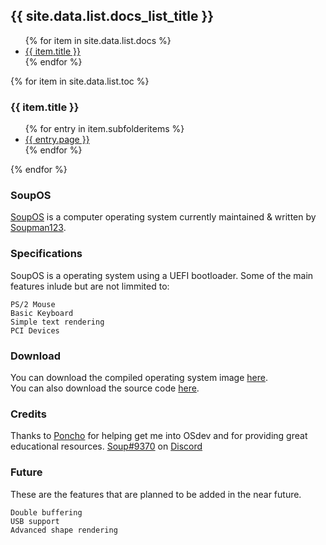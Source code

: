 <h2>{{ site.data.list.docs_list_title }}</h2>
<ul>
   {% for item in site.data.list.docs %}
      <li><a href="https://soupman123.github.io/SoupOS{{ item.url }}">{{ item.title }}</a></li>
   {% endfor %}
</ul>

{% for item in site.data.list.toc %}
    <h3>{{ item.title }}</h3>
    <ul>
      {% for entry in item.subfolderitems %}
        <li><a href="{{ entry.url }}">{{ entry.page }}</a></li>
      {% endfor %}
    </ul>
  {% endfor %}

### SoupOS
[SoupOS](http://github.com) is a computer operating system currently maintained & written by [Soupman123](https://github.com/Soupman123/).

### Specifications
SoupOS is a operating system using a UEFI bootloader. Some of the main features inlude but are not limmited to:
```
PS/2 Mouse
Basic Keyboard
Simple text rendering
PCI Devices
```

### Download
You can download the compiled operating system image [here](https://github.com/Soupman123/SoupOS/raw/master/kernel/bin/SoupOS.img).<br/>
You can also download the source code [here](https://github.com/Soupman123/SoupOS/archive/master.zip).

### Credits
Thanks to [Poncho](https://github.com/Absurdponcho/) for helping get me into OSdev and for providing great educational resources.
[Soup#9370](https://discord.com/users/698622052059316285/) on [Discord](https://discord.com)

### Future
These are the features that are planned to be added in the near future.
```
Double buffering
USB support
Advanced shape rendering
```
